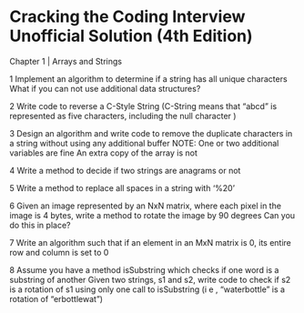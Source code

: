 # Cracking the Coding Interview Unofficial Solution (4th Edition)

Chapter 1 | Arrays and Strings

1 Implement an algorithm to determine if a string has all unique characters What if you can not use additional data structures?

2 Write code to reverse a C-Style String (C-String means that “abcd” is represented as five characters, including the null character )

3 Design an algorithm and write code to remove the duplicate characters in a string without using any additional buffer NOTE: One or two additional variables are fine An extra copy of the array is not

4 Write a method to decide if two strings are anagrams or not 

5 Write a method to replace all spaces in a string with ‘%20’ 

6 Given an image represented by an NxN matrix, where each pixel in the image is 4 bytes, write a method to rotate the image by 90 degrees Can you do this in place?

7 Write an algorithm such that if an element in an MxN matrix is 0, its entire row and column is set to 0

8 Assume you have a method isSubstring which checks if one word is a substring of another Given two strings, s1 and s2, write code to check if s2 is a rotation of s1 using only one call to isSubstring (i e , “waterbottle” is a rotation of “erbottlewat”)
